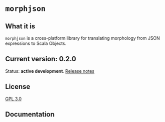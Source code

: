 # `morphjson`

## What it is

`morphjson` is a cross-platform library for translating morphology from JSON expressions to Scala Objects.

## Current version: 0.2.0

Status:  **active development**. [Release notes](releases.md)


## License

[GPL 3.0](http://www.opensource.org/licenses/gpl-3.0.html)


## Documentation

